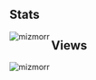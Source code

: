 ## Stats
<div>
<p><img align="left" src="https://github-readme-stats.vercel.app/api/top-langs?username=mizmorr&show_icons=true&locale=en&layout=compact" alt="mizmorr" /></p></div>

## Views
<div>
<p align="left" > <img  src="https://komarev.com/ghpvc/?username=mizmorr&label=Profile%20views&color=0e75b6&style=flat" alt="mizmorr" /> </p>
</div>
